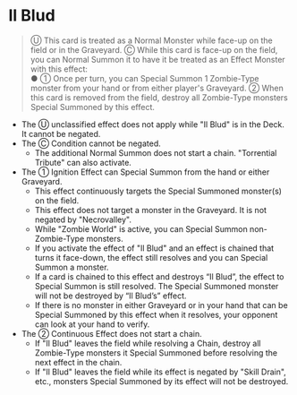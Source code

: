 
# Il Blud  
> Ⓤ This card is treated as a Normal Monster while face-up on the field or in the Graveyard. Ⓒ While this card is face-up on the field, you can Normal Summon it to have it be treated as an Effect Monster with this effect:  
● ① Once per turn, you can Special Summon 1 Zombie-Type monster from your hand or from either player's Graveyard. ② When this card is removed from the field, destroy all Zombie-Type monsters Special Summoned by this effect.

*   The Ⓤ unclassified effect does not apply while "Il Blud" is in the Deck. It cannot be negated.
*   The Ⓒ Condition cannot be negated.
    *   The additional Normal Summon does not start a chain. "Torrential Tribute" can also activate.
*   The ① Ignition Effect can Special Summon from the hand or either Graveyard.
    *   This effect continuously targets the Special Summoned monster(s) on the field.
    *   This effect does not target a monster in the Graveyard. It is not negated by "Necrovalley".
    *   While "Zombie World" is active, you can Special Summon non-Zombie-Type monsters.
    *   If you activate the effect of "Il Blud" and an effect is chained that turns it face-down, the effect still resolves and you can Special Summon a monster.
    *   If a card is chained to this effect and destroys “Il Blud”, the effect to Special Summon is still resolved. The Special Summoned monster will not be destroyed by “Il Blud’s” effect.
    *   If there is no monster in either Graveyard or in your hand that can be Special Summoned by this effect when it resolves, your opponent can look at your hand to verify.
*   The ② Continuous Effect does not start a chain.
    *   If "Il Blud" leaves the field while resolving a Chain, destroy all Zombie-Type monsters it Special Summoned before resolving the next effect in the chain.
    *   If "Il Blud" leaves the field while its effect is negated by "Skill Drain", etc., monsters Special Summoned by its effect will not be destroyed.

  